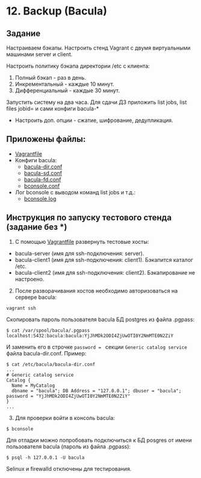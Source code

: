 # 12. Backup (Bacula)
## Задание
Настраиваем бэкапы.
Настроить стенд Vagrant с двумя виртуальными машинами server и client.

Настроить политику бэкапа директории /etc с клиента:
1) Полный бэкап - раз в день.
2) Инкрементальный - каждые 10 минут.
3) Дифференциальный - каждые 30 минут.

Запустить систему на два часа. Для сдачи ДЗ приложить list jobs, list files jobid=<id>
и сами конфиги bacula-*

* Настроить доп. опции - сжатие, шифрование, дедупликация.

## Приложены файлы:
- [Vagrantfile](Vagrantfile)
- Конфиги bacula:
  - [bacula-dir.conf](bacula-dir.conf)
  - [bacula-sd.conf](bacula-sd.conf)
  - [bacula-fd.conf](bacula-fd.conf)
  - [bconsole.conf](bconsole.conf)
- Лог bconsole с выводом команд list jobs и т.д.:
  - [bconsole.log](bconsole.log)

## Инструкция по запуску тестового стенда (задание без *)

1. С помощью [Vagrantfile](Vagrantfile) развернуть тестовые хосты:
- bacula-server  (имя для ssh-подключения: server).  
- bacula-client1 (имя для ssh-подключения: client1). Бэкапится каталог /etc.
- bacula-client2 (имя для ssh-подключения: client2). Бэкапирование не настроено.

2. После разворачивания хостов необходимо авторизоваться на сервере bacula:
```
vagrant ssh
```
Cкопировать пароль пользователя bacula БД postgres из файла .pgpass:

```
$ cat /var/spool/bacula/.pgpass 
localhost:5432:bacula:bacula:YjJhMDk2ODI4ZjUwOTI0Y2NmMTE0N2ZiY
```
И заменить его в строчке `password = ` секции `Generic catalog service` файла bacula-dir.conf. Пример:
```
$ cat /etc/bacula/bacula-dir.conf
...
# Generic catalog service
Catalog {
  Name = MyCatalog
  dbname = "bacula"; DB Address = "127.0.0.1"; dbuser = "bacula"; password = "YjJhMDk2ODI4ZjUwOTI0Y2NmMTE0N2ZiY"
}
...
```
3. Для проверки войти в консоль bacula:
```
$ bconsole
```
Для отладки можно попробовать подключиться к БД posgres от имени пользователя bacula (пароль из файла .pgpass):
```
$ psql -h 127.0.0.1 -U bacula
```
Selinux и firewalld отключены для тестирования.
